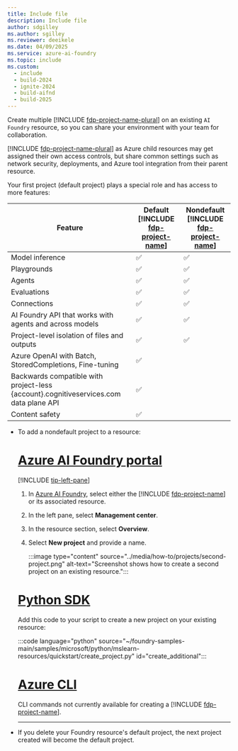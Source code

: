 ```yaml
---
title: Include file
description: Include file
author: sdgilley
ms.author: sgilley
ms.reviewer: deeikele
ms.date: 04/09/2025
ms.service: azure-ai-foundry
ms.topic: include
ms.custom:
  - include
  - build-2024
  - ignite-2024
  - build-aifnd
  - build-2025
---
```



Create multiple [!INCLUDE [fdp-project-name-plural](fdp-project-name-plural.md)] on an existing `AI Foundry` resource, so you can share your environment with your team for collaboration. 

[!INCLUDE [fdp-project-name-plural](fdp-project-name-plural.md)] as Azure child resources may get assigned their own access controls, but share common settings such as network security, deployments, and Azure tool integration from their parent resource.

Your first project (default project) plays a special role and has access to more features:

| Feature | Default [!INCLUDE [fdp-project-name](fdp-project-name.md)] | Nondefault [!INCLUDE [fdp-project-name](fdp-project-name.md)] |
|--|--|--|
| Model inference | ✅ | ✅ |
| Playgrounds | ✅ | ✅ |
| Agents | ✅ | ✅ |
| Evaluations | ✅ | ✅ |
| Connections | ✅ | ✅ |
| AI Foundry API that works with agents and across models | ✅ | ✅ |
| Project-level isolation of files and outputs | ✅ | ✅ |
| Azure OpenAI with Batch, StoredCompletions, Fine-tuning | ✅ |  |
| Backwards compatible with project-less {account}.cognitiveservices.com data plane API | ✅ |  |
| Content safety | ✅ |  |

* To add a nondefault project to a resource:
    
    # [Azure AI Foundry portal](#tab/ai-foundry)
    
    [!INCLUDE [tip-left-pane](tip-left-pane.md)]
    
    1. In [Azure AI Foundry](https://ai.azure.com/?cid=learnDocs), select either the [!INCLUDE [fdp-project-name](fdp-project-name.md)] or its associated resource.
    1. In the left pane, select **Management center**.
    1. In the resource section, select  **Overview**.
    1. Select **New project** and provide a name.
    
        :::image type="content" source="../media/how-to/projects/second-project.png" alt-text="Screenshot shows how to create a second project on an existing resource.":::
    
    
    # [Python SDK](#tab/python)
    
    Add this code to your script to create a new project on your existing resource:

    :::code language="python" source="~/foundry-samples-main/samples/microsoft/python/mslearn-resources/quickstart/create_project.py" id="create_additional":::
    
    
    # [Azure CLI](#tab/azurecli)
    
    <!-- Use your existing values for {my_resource_group} and {foundry_resource_name} to add another project to the resource:
    
    ```azurecli
     az cognitiveservices account project create --resource-group {my_resource_group} --name {my_project_name} --account-name {foundry_resource_name} 
    ```
     -->
    CLI commands not currently available for creating a [!INCLUDE [fdp-project-name](fdp-project-name.md)].

    ---

* If you delete your Foundry resource's default project, the next project created will become the default project. 
